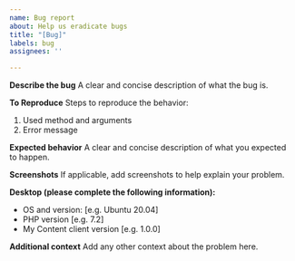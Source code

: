 ```yaml
---
name: Bug report
about: Help us eradicate bugs
title: "[Bug]"
labels: bug
assignees: ''

---
```


**Describe the bug**
A clear and concise description of what the bug is.

**To Reproduce**
Steps to reproduce the behavior:
1. Used method and arguments
1. Error message

**Expected behavior**
A clear and concise description of what you expected to happen.

**Screenshots**
If applicable, add screenshots to help explain your problem.

**Desktop (please complete the following information):**
 - OS and version: [e.g. Ubuntu 20.04]
 - PHP version [e.g. 7.2]
 - My Content client version [e.g. 1.0.0]

**Additional context**
Add any other context about the problem here.
